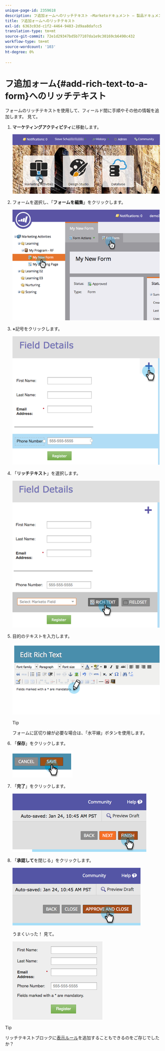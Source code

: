 ```yaml
---
unique-page-id: 2359618
description: フ追加ォームへのリッチテキスト —Marketoドキュメント — 製品ドキュメント
title: フ追加ォームへのリッチテキスト
exl-id: 6363c03d-c1f2-4464-9483-2d9aa8dafcc5
translation-type: tm+mt
source-git-commit: 72e1d29347bd5b77107da1e9c30169cb6490c432
workflow-type: tm+mt
source-wordcount: '103'
ht-degree: 0%

---
```


# フ追加ォーム{#add-rich-text-to-a-form}へのリッチテキスト

フォームのリッチテキストを使用して、フィールド間に手順やその他の情報を追加します。 見て。

1. **マーケティングアクティビティ**&#x200B;に移動します。

   ![](assets/login-marketing-activities-2.png)

1. フォームを選択し、「**フォームを編集**」をクリックします。

   ![](assets/image2014-9-15-16-3a46-3a7.png)

1. **+**&#x200B;記号をクリックします。

   ![](assets/image2014-9-15-16-3a46-3a43.png)

1. 「**リッチテキスト**」を選択します。

   ![](assets/image2014-9-15-16-3a47-3a9.png)

1. 目的のテキストを入力します。

   ![](assets/image2014-9-15-16-3a47-3a20.png)

   >[!TIP]
   >
   >フォームに区切り線が必要な場合は、「水平線」ボタンを使用します。

1. 「**保存**」をクリックします。

   ![](assets/image2014-9-15-16-3a48-3a18.png)

1. 「**完了**」をクリックします。

   ![](assets/image2014-9-15-16-3a48-3a36.png)

1. 「**承認して**&#x200B;を閉じる」をクリックします。

   ![](assets/image2014-9-15-16-3a48-3a51.png)

   うまくいった！ 見て。

   ![](assets/image2014-9-15-16-3a48-3a58.png)

>[!TIP]
>
>リッチテキストブロックに[表示ルール](/help/marketo/product-docs/demand-generation/forms/form-fields/dynamically-toggle-visibility-of-a-form-field.md)を追加することもできるのをご存じでしたか？
